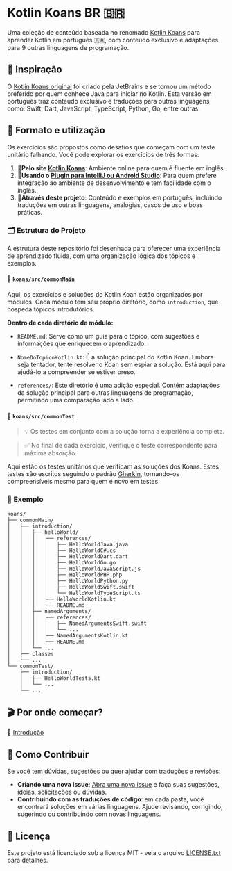 # Kotlin Koans BR 🇧🇷

Uma coleção de conteúdo baseada no renomado [Kotlin Koans](https://play.kotlinlang.org/koans/overview) para aprender Kotlin em português
🇧🇷, com conteúdo exclusivo e adaptações para 9 outras linguagens de programação.

## 🌌 Inspiração

O [Kotlin Koans original](https://github.com/Kotlin/kotlin-koans-edu) foi criado pela JetBrains e se tornou um método preferido por quem
conhece Java para iniciar no Kotlin. Esta versão em português traz conteúdo exclusivo e traduções para outras linguagens como: Swift, Dart,
JavaScript, TypeScript, Python, Go, entre outras.

## 🧩 Formato e utilização

Os exercícios são propostos como desafios que começam com um teste unitário falhando. Você pode explorar os exercícios de três formas:

1. 🥉**Pelo site [Kotlin Koans](https://play.kotlinlang.org/koans/overview)**: Ambiente online para quem é fluente em inglês.
2. 🥈**Usando
   o [Plugin para IntelliJ ou Android Studio](https://plugins.jetbrains.com/plugin/10081-jetbrains-academy/docs/learner-start-guide.html)**:
   Para quem prefere integração ao ambiente de desenvolvimento e tem facilidade com o inglês.
3. 🥇**Através deste projeto**: Conteúdo e exemplos em português, incluindo traduções em outras linguagens, analogias, casos de uso e boas
   práticas.

### 🗂️ Estrutura do Projeto

A estrutura deste repositório foi desenhada para oferecer uma experiência de aprendizado fluida, com uma organização lógica dos tópicos e
exemplos.

#### 📁 `koans/src/commonMain`

Aqui, os exercícios e soluções do Kotlin Koan estão organizados por módulos. Cada módulo tem seu próprio diretório, como `introduction`, que
hospeda tópicos introdutórios.

**Dentro de cada diretório de módulo:**

- `README.md`: Serve como um guia para o tópico, com sugestões e informações que enriquecem o aprendizado.

- `NomeDoTopicoKotlin.kt`: É a solução principal do Kotlin Koan. Embora seja tentador, tente resolver o Koan sem espiar a solução. Está aqui
  para ajudá-lo a compreender se estiver preso.

- `references/`: Este diretório é uma adição especial. Contém adaptações da solução principal para outras linguagens de programação,
  permitindo uma comparação lado a lado.

#### 📁 `koans/src/commonTest`

> 💡 Os testes em conjunto com a solução torna a experiência completa.

> ✅ No final de cada exercício, verifique o teste correspondente para máxima absorção.

Aqui estão os testes unitários que verificam as soluções dos Koans. Estes testes são escritos seguindo o
padrão [Gherkin](https://cucumber.io/docs/gherkin/), tornando-os compreensíveis mesmo para quem é novo em testes.

### 📂 Exemplo

```
koans/
├── commonMain/
│   ├── introduction/
│   │   ├── helloWorld/
│   │   │   ├── references/
│   │   │   │   ├── HelloWorldJava.java
│   │   │   │   ├── HelloWorldC#.cs
│   │   │   │   ├── HelloWorldDart.dart
│   │   │   │   ├── HelloWorldGo.go
│   │   │   │   ├── HelloWorldJavaScript.js
│   │   │   │   ├── HelloWorldPHP.php
│   │   │   │   ├── HelloWorldPython.py
│   │   │   │   ├── HelloWorldSwift.swift
│   │   │   │   └── HelloWorldTypeScript.ts
│   │   │   ├── HelloWorldKotlin.kt
│   │   │   └── README.md
│   │   ├── namedArguments/
│   │   │   ├── references/
│   │   │   │   ├── NamedArgumentsSwift.swift
│   │   │   │   └── ...            
│   │   │   ├── NamedArgumentsKotlin.kt
│   │   │   └── README.md
│   │   └── ...    
│   ├── classes
│   └── ...         
└── commonTest/
    ├── introduction/
    │   ├── HelloWorldTests.kt
    │   └── ...
    └── ...
```

## 🎬 Por onde começar?

🔗 [Introdução](https://github.com/rsicarelli/kotlin-koans-edu-br/blob/main/koans/src/commonMain/kotlin/com/rsicarelli/koansbr/introduction/README.md)

## 🌱 Como Contribuir

Se você tem dúvidas, sugestões ou quer ajudar com traduções e revisões:

- **Criando uma nova Issue**: [Abra uma nova issue](https://github.com/rsicarelli/kotlin-koans-edu-br/issues/new) e faça suas sugestões,
  ideias, solicitações ou dúvidas.
- **Contribuindo com as traduções de código**: em cada pasta, você encontrará soluções em várias linguagens. Ajude revisando, corrigindo,
  sugerindo ou contribuindo com novas linguagens.

## 📜 Licença

Este projeto está licenciado sob a licença MIT - veja o arquivo [LICENSE.txt](LICENSE.txt) para detalhes.
